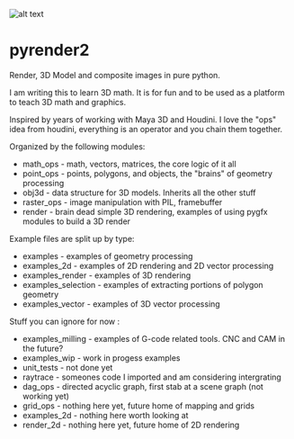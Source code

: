 
![alt text](https://github.com/keithlegg/pyrender2/blob/master/images/example/monkey_tex.png) 

# pyrender2


Render, 3D Model and composite images in pure python. 


I am writing this to learn 3D math. It is for fun and to be used
as a platform to teach 3D math and graphics. 

Inspired by years of working with Maya 3D and Houdini. 
I love the "ops" idea from houdini, everything is an operator and
you chain them together.



   Organized by the following modules:
   -  math_ops    - math, vectors, matrices, the core logic of it all  
   -  point_ops   - points, polygons, and objects, the "brains" of geometry processing
   -  obj3d       - data structure for 3D models. Inherits all the other stuff  
   -  raster_ops  - image manipulation with PIL, framebuffer  
   -  render      - brain dead simple 3D rendering, examples of using pygfx modules to build a 3D render  

   Example files are split up by type:
   -  examples            - examples of geometry processing
   -  examples_2d         - examples of 2D rendering and 2D vector processing 
   -  examples_render     - examples of 3D rendering 
   -  examples_selection  - examples of extracting portions of polygon geometry  
   -  examples_vector     - examples of 3D vector processing


   Stuff you can ignore for now :
   -  examples_milling  - examples of G-code related tools. CNC and CAM in the future?
   -  examples_wip      - work in progess examples 
   -  unit_tests        - not done yet 
   -  raytrace          - someones code I imported and am considering intergrating 
   -  dag_ops           - directed acyclic graph, first stab at a scene graph (not working yet)
   -  grid_ops          - nothing here yet, future home of mapping and grids 
   -  examples_2d       - nothing here worth looking at  
   -  render_2d         - nothing here yet, future home of 2D rendering 











